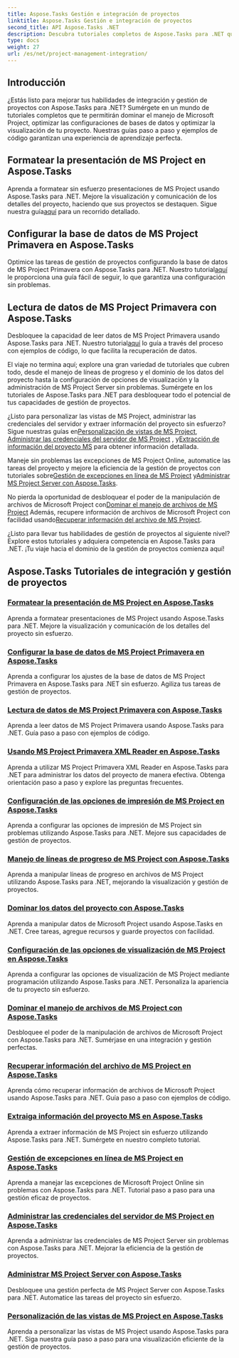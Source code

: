 ```yaml
---
title: Aspose.Tasks Gestión e integración de proyectos
linktitle: Aspose.Tasks Gestión e integración de proyectos
second_title: API Aspose.Tasks .NET
description: Descubra tutoriales completos de Aspose.Tasks para .NET que cubren la gestión, integración y personalización de MS Project. ¡Mejore sus habilidades de gestión de proyectos ahora!
type: docs
weight: 27
url: /es/net/project-management-integration/
---
```


## Introducción

¿Estás listo para mejorar tus habilidades de integración y gestión de proyectos con Aspose.Tasks para .NET? Sumérgete en un mundo de tutoriales completos que te permitirán dominar el manejo de Microsoft Project, optimizar las configuraciones de bases de datos y optimizar la visualización de tu proyecto. Nuestras guías paso a paso y ejemplos de código garantizan una experiencia de aprendizaje perfecta.

## Formatear la presentación de MS Project en Aspose.Tasks
Aprenda a formatear sin esfuerzo presentaciones de MS Project usando Aspose.Tasks para .NET. Mejore la visualización y comunicación de los detalles del proyecto, haciendo que sus proyectos se destaquen. Sigue nuestra guía[aquí](./presentation-format/) para un recorrido detallado.

## Configurar la base de datos de MS Project Primavera en Aspose.Tasks
 Optimice las tareas de gestión de proyectos configurando la base de datos de MS Project Primavera con Aspose.Tasks para .NET. Nuestro tutorial[aquí](./primavera-database-settings/) le proporciona una guía fácil de seguir, lo que garantiza una configuración sin problemas.

## Lectura de datos de MS Project Primavera con Aspose.Tasks
 Desbloquee la capacidad de leer datos de MS Project Primavera usando Aspose.Tasks para .NET. Nuestro tutorial[aquí](./primavera-data-reading/) lo guía a través del proceso con ejemplos de código, lo que facilita la recuperación de datos.

El viaje no termina aquí; explore una gran variedad de tutoriales que cubren todo, desde el manejo de líneas de progreso y el dominio de los datos del proyecto hasta la configuración de opciones de visualización y la administración de MS Project Server sin problemas. Sumérgete en los tutoriales de Aspose.Tasks para .NET para desbloquear todo el potencial de tus capacidades de gestión de proyectos.

 ¿Listo para personalizar las vistas de MS Project, administrar las credenciales del servidor y extraer información del proyecto sin esfuerzo? Sigue nuestras guías en[Personalización de vistas de MS Project](./project-views/), [Administrar las credenciales del servidor de MS Project](./project-server-credentials/) , y[Extracción de información del proyecto MS](./project-information/) para obtener información detallada.

 Maneje sin problemas las excepciones de MS Project Online, automatice las tareas del proyecto y mejore la eficiencia de la gestión de proyectos con tutoriales sobre[Gestión de excepciones en línea de MS Project](./project-online-exceptions/) y[Administrar MS Project Server con Aspose.Tasks](./project-server-management/).

 No pierda la oportunidad de desbloquear el poder de la manipulación de archivos de Microsoft Project con[Dominar el manejo de archivos de MS Project](./project-file-formats/) Además, recupere información de archivos de Microsoft Project con facilidad usando[Recuperar información del archivo de MS Project](./project-file-information/).

¿Listo para llevar tus habilidades de gestión de proyectos al siguiente nivel? Explore estos tutoriales y adquiera competencia en Aspose.Tasks para .NET. ¡Tu viaje hacia el dominio de la gestión de proyectos comienza aquí!

## Aspose.Tasks Tutoriales de integración y gestión de proyectos
### [Formatear la presentación de MS Project en Aspose.Tasks](./presentation-format/)
Aprenda a formatear presentaciones de MS Project usando Aspose.Tasks para .NET. Mejore la visualización y comunicación de los detalles del proyecto sin esfuerzo.
### [Configurar la base de datos de MS Project Primavera en Aspose.Tasks](./primavera-database-settings/)
Aprenda a configurar los ajustes de la base de datos de MS Project Primavera en Aspose.Tasks para .NET sin esfuerzo. Agiliza tus tareas de gestión de proyectos.
### [Lectura de datos de MS Project Primavera con Aspose.Tasks](./primavera-data-reading/)
Aprenda a leer datos de MS Project Primavera usando Aspose.Tasks para .NET. Guía paso a paso con ejemplos de código.
### [Usando MS Project Primavera XML Reader en Aspose.Tasks](./primavera-xml-reader/)
Aprenda a utilizar MS Project Primavera XML Reader en Aspose.Tasks para .NET para administrar los datos del proyecto de manera efectiva. Obtenga orientación paso a paso y explore las preguntas frecuentes.
### [Configuración de las opciones de impresión de MS Project en Aspose.Tasks](./print-options/)
Aprenda a configurar las opciones de impresión de MS Project sin problemas utilizando Aspose.Tasks para .NET. Mejore sus capacidades de gestión de proyectos.
### [Manejo de líneas de progreso de MS Project con Aspose.Tasks](./progress-lines/)
Aprenda a manipular líneas de progreso en archivos de MS Project utilizando Aspose.Tasks para .NET, mejorando la visualización y gestión de proyectos.
### [Dominar los datos del proyecto con Aspose.Tasks](./project-data/)
Aprenda a manipular datos de Microsoft Project usando Aspose.Tasks en .NET. Cree tareas, agregue recursos y guarde proyectos con facilidad.
### [Configuración de las opciones de visualización de MS Project en Aspose.Tasks](./project-display-options/)
Aprenda a configurar las opciones de visualización de MS Project mediante programación utilizando Aspose.Tasks para .NET. Personaliza la apariencia de tu proyecto sin esfuerzo.
### [Dominar el manejo de archivos de MS Project con Aspose.Tasks](./project-file-formats/)
Desbloquee el poder de la manipulación de archivos de Microsoft Project con Aspose.Tasks para .NET. Sumérjase en una integración y gestión perfectas.
### [Recuperar información del archivo de MS Project en Aspose.Tasks](./project-file-information/)
Aprenda cómo recuperar información de archivos de Microsoft Project usando Aspose.Tasks para .NET. Guía paso a paso con ejemplos de código.
### [Extraiga información del proyecto MS en Aspose.Tasks](./project-information/)
Aprenda a extraer información de MS Project sin esfuerzo utilizando Aspose.Tasks para .NET. Sumérgete en nuestro completo tutorial.
### [Gestión de excepciones en línea de MS Project en Aspose.Tasks](./project-online-exceptions/)
Aprenda a manejar las excepciones de Microsoft Project Online sin problemas con Aspose.Tasks para .NET. Tutorial paso a paso para una gestión eficaz de proyectos.
### [Administrar las credenciales del servidor de MS Project en Aspose.Tasks](./project-server-credentials/)
Aprenda a administrar las credenciales de MS Project Server sin problemas con Aspose.Tasks para .NET. Mejorar la eficiencia de la gestión de proyectos.
### [Administrar MS Project Server con Aspose.Tasks](./project-server-management/)
Desbloquee una gestión perfecta de MS Project Server con Aspose.Tasks para .NET. Automatice las tareas del proyecto sin esfuerzo.
### [Personalización de las vistas de MS Project en Aspose.Tasks](./project-views/)
Aprenda a personalizar las vistas de MS Project usando Aspose.Tasks para .NET. Siga nuestra guía paso a paso para una visualización eficiente de la gestión de proyectos.